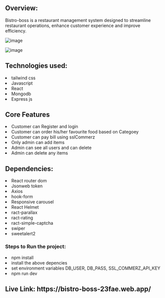

<h2>Overview:</h2>
<p>Bistro-boss is a restaurant management system designed to streamline restaurant operations, enhance customer experience and improve efficiency. </p>

![image](https://github.com/user-attachments/assets/0b4e19d2-51f6-46d2-8ce7-d9153b07815e)

![image](https://github.com/user-attachments/assets/76faddbb-567f-4892-b49c-ed82ede965da)

<h2>Technologies used:</h2>
<li>tailwind css</li>
<li>Javascript</li>
<li>React</li>
<li>Mongodb</li>
<li>Express js</li>

<h2>Core Features</h2>
<li>Customer can Register and login</li>
<li>Customer can order his/her favourite food based on Categoey</li>
<li>Customer can pay bill using sslCommerz</li>
<li>Only admin can add items</li>
<li>Admin can see all users and can delete</li>
<li>Admin can delete any items</li>

<h2>Dependencies:</h2>
<li>React router dom</li>
<li>Jsonweb token</li>
<li>Axios</li>
<li>hook-form</li>
<li>Responsive carousel</li>
<li>React Helmet</li>
<li>ract-parallax</li>
<li>ract-rating</li>
<li>ract-simple-captcha</li>
<li>swiper</li>
<li>sweetalert2</li>

<h3>Steps to Run the project:</h3>
<li>npm install</li>
<li>install the above depencies</li>
<li>set environment variables DB_USER, DB_PASS, SSL_COMMERZ_API_KEY </li>
<li>npm run dev</li>

<h2>Live Link: https://bistro-boss-23fae.web.app/</h2>

